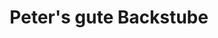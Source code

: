 ---
title: "Peter's gute Backstube"
url: /baden-baden/peters-gute-backstube-sophienstrasse/
shop: Bäckerei
---